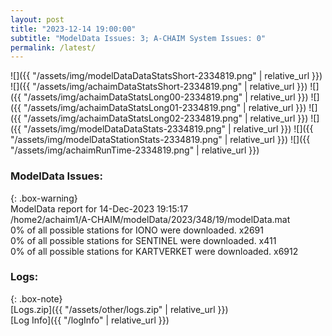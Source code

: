 ```yaml
---
layout: post
title: "2023-12-14 19:00:00"
subtitle: "ModelData Issues: 3; A-CHAIM System Issues: 0"
permalink: /latest/
---
```


![]({{ "/assets/img/modelDataDataStatsShort-2334819.png" | relative_url }})
![]({{ "/assets/img/achaimDataStatsShort-2334819.png" | relative_url }})
![]({{ "/assets/img/achaimDataStatsLong00-2334819.png" | relative_url }})
![]({{ "/assets/img/achaimDataStatsLong01-2334819.png" | relative_url }})
![]({{ "/assets/img/achaimDataStatsLong02-2334819.png" | relative_url }})
![]({{ "/assets/img/modelDataDataStats-2334819.png" | relative_url }})
![]({{ "/assets/img/modelDataStationStats-2334819.png" | relative_url }})
![]({{ "/assets/img/achaimRunTime-2334819.png" | relative_url }})


### ModelData Issues:  
  
{: .box-warning}  
 ModelData report for 14-Dec-2023 19:15:17   
 /home2/achaim1/A-CHAIM/modelData/2023/348/19/modelData.mat   
 0% of all possible stations for IONO were downloaded. x2691   
 0% of all possible stations for SENTINEL were downloaded. x411   
 0% of all possible stations for KARTVERKET were downloaded. x6912   
  


### Logs:  
  
{: .box-note}  
[Logs.zip]({{ "/assets/other/logs.zip" | relative_url }})  
[Log Info]({{ "/logInfo" | relative_url }})  

